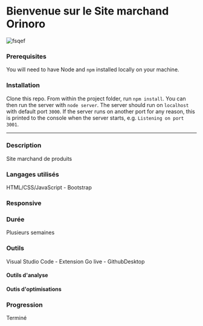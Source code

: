 
# Bienvenue sur le Site marchand Orinoro

![fsqef](https://zupimages.net/up/20/47/1ady.png)

### Prerequisites ###

You will need to have Node and `npm` installed locally on your machine.

### Installation ###

Clone this repo. From within the project folder, run `npm install`. You 
can then run the server with `node server`. 
The server should run on `localhost` with default port `3000`. If the
server runs on another port for any reason, this is printed to the
console when the server starts, e.g. `Listening on port 3001`.




-----------------
### Description
  Site marchand de produits

### Langages utilisés 
  HTML/CSS/JavaScript - Bootstrap

### Responsive

### Durée
  Plusieurs semaines

### Outils
  Visual Studio Code - Extension Go live - GithubDesktop

#### Outils d'analyse

#### Outis d'optimisations

### Progression
  Terminé
